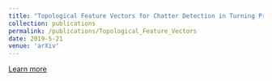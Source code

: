```yaml
---
title: "Topological Feature Vectors for Chatter Detection in Turning Processes"
collection: publications
permalink: /publications/Topological_Feature_Vectors
date: 2019-5-21
venue: 'arXiv'
---
```


[Learn more](https://arxiv.org/abs/1905.08671)